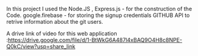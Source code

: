In this project I used the Node.JS , Express.js - for the construction of the Code.
google.firebase - for storing the signup credentials 
GITHUB API to retrive information about the git users.


A drive link of video for this web application :https://drive.google.com/file/d/1-BtWkG6A487l4xBAQ9O4H8c8NPE-Q0kC/view?usp=share_link
